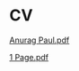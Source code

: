 # CV
[Anurag Paul.pdf](https://anuragpaul0.github.io/AnuragPaul0/Anurag%20Paul.pdf)

[1 Page.pdf](https://anuragpaul0.github.io/CV/1%20Page.pdf)
